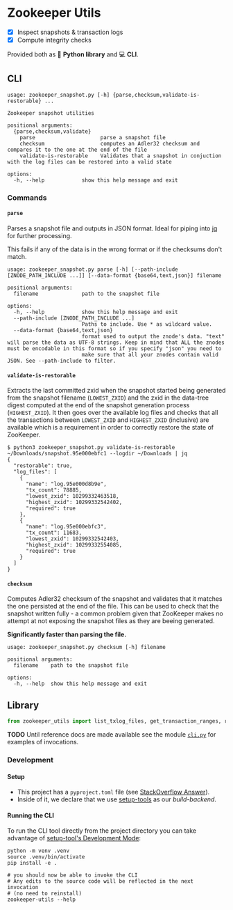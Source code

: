 
# Zookeeper Utils

- [x] Inspect snapshots & transaction logs
- [x] Compute integrity checks

Provided both as 🐍 **Python library** and 💻 **CLI**.

## CLI

```
usage: zookeeper_snapshot.py [-h] {parse,checksum,validate-is-restorable} ...

Zookeeper snapshot utilities

positional arguments:
  {parse,checksum,validate}
    parse                     parse a snapshot file
    checksum                  computes an Adler32 checksum and compares it to the one at the end of the file
    validate-is-restorable    Validates that a snapshot in conjuction with the log files can be restored into a valid state

options:
  -h, --help            show this help message and exit
```

### Commands

#### `parse`

Parses a snapshot file and outputs in JSON format. Ideal for piping into [jq](https://jqlang.github.io/jq/) for further processing.

This fails if any of the data is in the wrong format or if the checksums don't match.

```
usage: zookeeper_snapshot.py parse [-h] [--path-include [ZNODE_PATH_INCLUDE ...]] [--data-format {base64,text,json}] filename

positional arguments:
  filename              path to the snapshot file

options:
  -h, --help            show this help message and exit
  --path-include [ZNODE_PATH_INCLUDE ...]
                        Paths to include. Use * as wildcard value.
  --data-format {base64,text,json}
                        format used to output the znode's data. "text" will parse the data as UTF-8 strings. Keep in mind that ALL the znodes must be encodable in this format so if you specify "json" you need to
                        make sure that all your znodes contain valid JSON. See --path-include to filter.
```

#### `validate-is-restorable`

Extracts the last committed zxid when the snapshot started being generated from the snapshot filename (`LOWEST_ZXID`) and the zxid in the data-tree
digest computed at the end of the snapshot generation process (`HIGHEST_ZXID`). It then goes over the available log files and checks that all the transactions
between `LOWEST_ZXID` and `HIGHEST_ZXID` (inclusive) are available which is a requirement in order to correctly restore the state of ZooKeeper.

```
$ python3 zookeeper_snapshot.py validate-is-restorable ~/Downloads/snapshot.95e000ebfc1 --logdir ~/Downloads | jq
{
  "restorable": true,
  "log_files": [
    {
      "name": "log.95e000d8b9e",
      "tx_count": 78885,
      "lowest_zxid": 10299332463518,
      "highest_zxid": 10299332542402,
      "required": true
    },
    {
      "name": "log.95e000ebfc3",
      "tx_count": 11683,
      "lowest_zxid": 10299332542403,
      "highest_zxid": 10299332554085,
      "required": true
    }
  ]
}
```

#### `checksum`

Computes Adler32 checksum of the snapshot and validates that it matches the one persisted at the end of the file.
This can be used to check that the snapshot written fully - a common problem given that ZooKeeper makes no attempt
at not exposing the snapshot files as they are beeing generated.

**Significantly faster than parsing the file.**

```
usage: zookeeper_snapshot.py checksum [-h] filename

positional arguments:
  filename    path to the snapshot file

options:
  -h, --help  show this help message and exit
```

## Library

```python
from zookeeper_utils import list_txlog_files, get_transaction_ranges, read_zookeeper_txlog, validate_snapshot_complete, validate_adler32, read_zookeeper_snapshot
```

**TODO** Until reference docs are made available see the module [`cli.py`](./src/zookeeper_utils/cli.py) for examples of invocations.

### Development

#### Setup

- This project has a `pyproject.toml` file (see [StackOverflow Answer](https://stackoverflow.com/a/66472800/3343425)).
- Inside of it, we declare that we use [setup-tools](https://setuptools.pypa.io/en/latest/userguide/quickstart.html) as our _build-backend_.

#### Running the CLI

To run the CLI tool directly from the project directory you can take advantage of [setup-tool's Development Mode](https://setuptools.pypa.io/en/latest/userguide/development_mode.html):

```
python -m venv .venv
source .venv/bin/activate
pip install -e .

# you should now be able to invoke the CLI
# Any edits to the source code will be reflected in the next invocation
# (no need to reinstall)
zookeeper-utils --help
```
